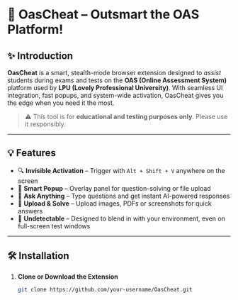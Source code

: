 # 🚀 OasCheat – Outsmart the OAS Platform!

## ✨ Introduction

**OasCheat** is a smart, stealth-mode browser extension designed to *assist* students during exams and tests on the **OAS (Online Assessment System)** platform used by **LPU (Lovely Professional University)**. With seamless UI integration, fast popups, and system-wide activation, OasCheat gives you the edge when you need it the most.

> ⚠️ This tool is for **educational and testing purposes only**. Please use it responsibly.

---

## 💡 Features

- 🔍 **Invisible Activation** – Trigger with `Alt + Shift + V` anywhere on the screen
- 🧠 **Smart Popup** – Overlay panel for question-solving or file upload
- 💬 **Ask Anything** – Type questions and get instant AI-powered responses
- 📁 **Upload & Solve** – Upload images, PDFs or screenshots for quick answers
- 🎯 **Undetectable** – Designed to blend in with your environment, even on full-screen test windows

---

## 🛠️ Installation

1. **Clone or Download the Extension**
   ```bash
   git clone https://github.com/your-username/OasCheat.git
